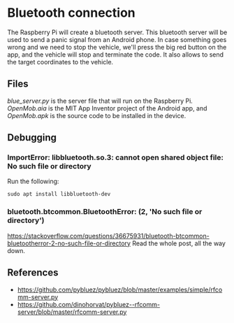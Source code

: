 # Bluetooth connection
The Raspberry Pi will create a bluetooth server. This bluetooth server will be used to send a panic signal from an Android phone. In case something goes wrong and we need to stop the vehicle, we'll press the big red button on the app, and the vehicle will stop and terminate the code.
It also allows to send the target coordinates to the vehicle.

## Files
_blue_server.py_ is the server file that will run on the Raspberry Pi. _OpenMob.aia_ is the MIT App Inventor project of the Android app, and _OpenMob.apk_ is the source code to be installed in the device.

## Debugging
### ImportError: libbluetooth.so.3: cannot open shared object file: No such file or directory
Run the following:
```
sudo apt install libbluetooth-dev
```
### bluetooth.btcommon.BluetoothError: (2, 'No such file or directory')
https://stackoverflow.com/questions/36675931/bluetooth-btcommon-bluetootherror-2-no-such-file-or-directory
Read the whole post, all the way down.


## References
- https://github.com/pybluez/pybluez/blob/master/examples/simple/rfcomm-server.py
- https://github.com/dinohorvat/pybluez--rfcomm-server/blob/master/rfcomm-server.py
